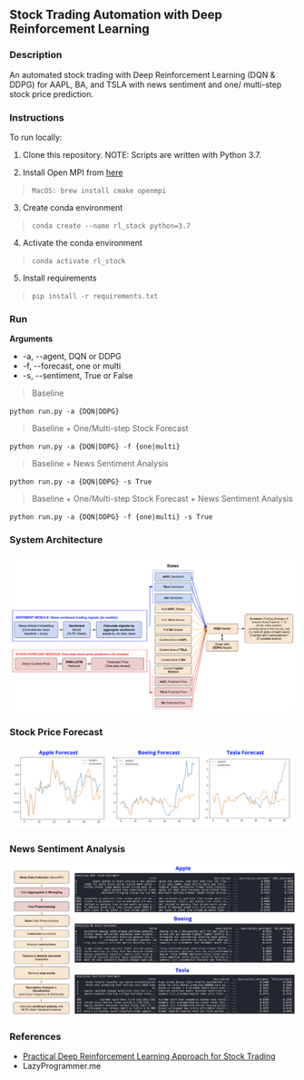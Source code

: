 ## Stock Trading Automation with Deep Reinforcement Learning

### Description

An automated stock trading with Deep Reinforcement Learning (DQN & DDPG) for AAPL, BA, and TSLA with news sentiment and one/ multi-step stock price prediction.

### Instructions

To run locally:

1. Clone this repository. NOTE: Scripts are written with Python 3.7.

2. Install Open MPI from [here](https://stable-baselines.readthedocs.io/en/master/guide/install.html)

> `MacOS: brew install cmake openmpi`

3. Create conda environment

> `conda create --name rl_stock python=3.7`

4. Activate the conda environment

> `conda activate rl_stock`

5. Install requirements

> `pip install -r requirements.txt`

### Run

**Arguments**

- -a, --agent, DQN or DDPG
- -f, --forecast, one or multi
- -s, --sentiment, True or False

> Baseline

`python run.py -a {DQN|DDPG}`

> Baseline + One/Multi-step Stock Forecast

`python run.py -a {DQN|DDPG} -f {one|multi}`

> Baseline + News Sentiment Analysis

`python run.py -a {DQN|DDPG} -s True`

> Baseline + One/Multi-step Stock Forecast + News Sentiment Analysis

`python run.py -a {DQN|DDPG} -f {one|multi} -s True`

### System Architecture

![Flowchart](https://github.com/Joeyipp/rl-stock-trading/blob/master/images/flowchart_design.png)

### Stock Price Forecast

![Flowchart](https://github.com/Joeyipp/rl-stock-trading/blob/master/images/forecast.png)

### News Sentiment Analysis

![Flowchart](https://github.com/Joeyipp/rl-stock-trading/blob/master/images/sentiment.png)

### References

- [Practical Deep Reinforcement Learning Approach for Stock Trading](https://arxiv.org/abs/1811.07522)
- LazyProgrammer.me
